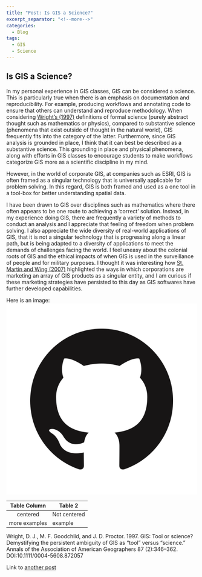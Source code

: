 ```yaml
---
title: "Post: Is GIS a Science?"
excerpt_separator: "<!--more-->"
categories:
  - Blog
tags:
  - GIS
  - Science
---
```


## Is GIS a Science? 


In my personal  experience in GIS classes, GIS can be considered a science. This is particularly true when there is an emphasis on documentation and reproducibility. For example, producing workflows and annotating code to ensure that others can understand and reproduce methodology. When considering [Wright’s (1997)](https://www.tandfonline.com/doi/abs/10.1111/0004-5608.872057) definitions of formal science (purely abstract thought such as mathematics or physics), compared to substantive science (phenomena that exist outside of thought in the natural world), GIS frequently fits into the category of the latter. Furthermore, since GIS analysis is grounded in place, I think that it can best be described as a substantive science. This grounding in place and physical phenomena, along with efforts in GIS classes to encourage students to make workflows categorize GIS more as a scientific discipline in my mind. 

However, in the world of corporate GIS, at companies such as ESRI, GIS is often framed as a singular technology that is universally applicable for problem solving. In this regard, GIS is both framed and used as a one tool in a tool-box for better understanding spatial data. 

I have been drawn to GIS over disciplines such as mathematics where there often appears to be one route to achieving a ‘correct’ solution. Instead, in my experience doing GIS, there are frequently a variety of methods to conduct an analysis and I appreciate that feeling of freedom when problem solving. I also appreciate the wide diversity of real-world applications of GIS, that it is not a singular technology that is progressing along a linear path, but is being adapted to a diversity of applications to meet the demands of challenges facing the world. I feel uneasy about the colonial roots of GIS and the ethical impacts of when GIS is used in the surveillance of people and for military purposes. I thought it was interesting how [St. Martin and Wing (2007)](https://www.academia.edu/11144646/_The_discourse_and_discipline_of_GIS_Cartographica_42_no_3_Fall_2007_235_248) highlighted the ways in which corporations are marketing an array of GIS products as a singular entity, and I am curious if these marketing strategies have persisted to this day as GIS softwares have further developed capabilities. 









Here is an image: ![GitHub Logo](/assets/images/GitHub-Mark.png)

|Table Column| Table 2 |
| :-------------:| -----------|  
|centered| Not centered| 
| more examples | example| 

Wright, D. J., M. F. Goodchild, and J. D. Proctor. 1997. GIS: Tool or science? Demystifying the persistent ambiguity of GIS as “tool” versus “science.” Annals of the Association of American Geographers 87 (2):346–362. DOI:10.1111/0004-5608.872057


Link to [another post](/blog/post-standard/)